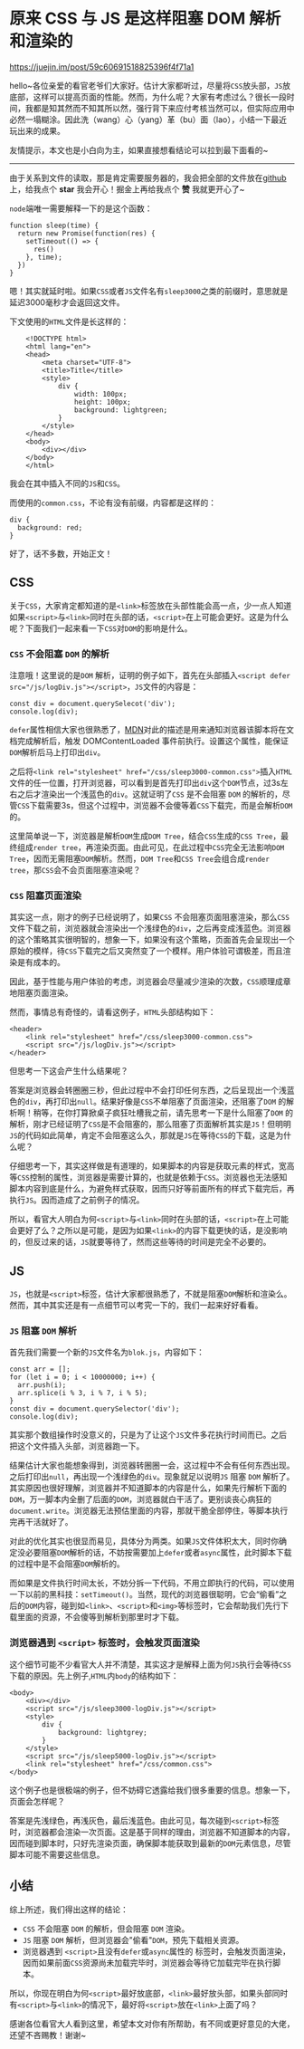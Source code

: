 # 原来 CSS 与 JS 是这样阻塞 DOM 解析和渲染的
https://juejin.im/post/59c60691518825396f4f71a1

hello~各位亲爱的看官老爷们大家好。估计大家都听过，尽量将`CSS`放头部，`JS`放底部，这样可以提高页面的性能。然而，为什么呢？大家有考虑过么？很长一段时间，我都是知其然而不知其所以然，强行背下来应付考核当然可以，但实际应用中必然一塌糊涂。因此洗（wang）心（yang）革（bu）面（lao），小结一下最近玩出来的成果。

友情提示，本文也是小白向为主，如果直接想看结论可以拉到最下面看的~

***

由于关系到文件的读取，那是肯定需要服务器的，我会把全部的文件放在[github](https://github.com/ljf0113/how-js-and-css-block-dom)上，给我点个 **star** 我会开心！掘金上再给我点个 **赞** 我就更开心了~

`node`端唯一需要解释一下的是这个函数：

    function sleep(time) {
      return new Promise(function(res) {
        setTimeout(() => {
          res()
        }, time);
      })
    }

嗯！其实就延时啦。如果`CSS`或者`JS`文件名有`sleep3000`之类的前缀时，意思就是延迟3000毫秒才会返回这文件。

下文使用的`HTML`文件是长这样的：

```
    <!DOCTYPE html>
    <html lang="en">
    <head>
    	<meta charset="UTF-8">
    	<title>Title</title>
    	<style>
    		div {
    			width: 100px;
    			height: 100px;
    			background: lightgreen;
    		}
    	</style>
    </head>
    <body>
    	<div></div>
    </body>
    </html>
```

我会在其中插入不同的`JS`和`CSS`。

而使用的`common.css`，不论有没有前缀，内容都是这样的：

    div {
      background: red;
    }

好了，话不多数，开始正文！

## CSS

关于`CSS`，大家肯定都知道的是`<link>`标签放在头部性能会高一点，少一点人知道如果`<script>`与`<link>`同时在头部的话，`<script>`在上可能会更好。这是为什么呢？下面我们一起来看一下`CSS`对`DOM`的影响是什么。

###  `CSS` 不会阻塞 `DOM` 的解析

注意哦！这里说的是`DOM` 解析，证明的例子如下，首先在头部插入`<script defer src="/js/logDiv.js"></script>`，`JS`文件的内容是：
    
    const div = document.querySelecot('div');
    console.log(div);

`defer`属性相信大家也很熟悉了，[MDN](https://developer.mozilla.org/zh-CN/docs/Web/HTML/Element/script)对此的描述是用来通知浏览器该脚本将在文档完成解析后，触发 DOMContentLoaded 事件前执行。设置这个属性，能保证`DOM`解析后马上打印出`div`。

之后将`<link rel="stylesheet" href="/css/sleep3000-common.css">`插入`HTML`文件的任一位置，打开浏览器，可以看到是首先打印出`div`这个`DOM`节点，过3s左右之后才渲染出一个浅蓝色的`div`。这就证明了`CSS` 是不会阻塞 `DOM` 的解析的，尽管`CSS`下载需要3s，但这个过程中，浏览器不会傻等着`CSS`下载完，而是会解析`DOM`的。

这里简单说一下，浏览器是解析`DOM`生成`DOM Tree`，结合`CSS`生成的`CSS Tree`，最终组成`render tree`，再渲染页面。由此可见，在此过程中`CSS`完全无法影响`DOM Tree`，因而无需阻塞`DOM`解析。然而，`DOM Tree`和`CSS Tree`会组合成`render tree`，那`CSS`会不会页面阻塞渲染呢？

###  `CSS` 阻塞页面渲染

其实这一点，刚才的例子已经说明了，如果`CSS` 不会阻塞页面阻塞渲染，那么`CSS`文件下载之前，浏览器就会渲染出一个浅绿色的`div`，之后再变成浅蓝色。浏览器的这个策略其实很明智的，想象一下，如果没有这个策略，页面首先会呈现出一个原始的模样，待`CSS`下载完之后又突然变了一个模样。用户体验可谓极差，而且渲染是有成本的。

因此，基于性能与用户体验的考虑，浏览器会尽量减少渲染的次数，`CSS`顺理成章地阻塞页面渲染。

然而，事情总有奇怪的，请看这例子，`HTML`头部结构如下：
    
    <header>
        <link rel="stylesheet" href="/css/sleep3000-common.css">
	    <script src="/js/logDiv.js"></script>
    </header>
	
但思考一下这会产生什么结果呢？

答案是浏览器会转圈圈三秒，但此过程中不会打印任何东西，之后呈现出一个浅蓝色的`div`，再打印出`null`。结果好像是`CSS`不单阻塞了页面渲染，还阻塞了`DOM` 的解析啊！稍等，在你打算掀桌子疯狂吐槽我之前，请先思考一下是什么阻塞了`DOM` 的解析，刚才已经证明了`CSS`是不会阻塞的，那么阻塞了页面解析其实是`JS`！但明明`JS`的代码如此简单，肯定不会阻塞这么久，那就是`JS`在等待`CSS`的下载，这是为什么呢？

仔细思考一下，其实这样做是有道理的，如果脚本的内容是获取元素的样式，宽高等`CSS`控制的属性，浏览器是需要计算的，也就是依赖于`CSS`。浏览器也无法感知脚本内容到底是什么，为避免样式获取，因而只好等前面所有的样式下载完后，再执行`JS`。因而造成了之前例子的情况。

所以，看官大人明白为何`<script>`与`<link>`同时在头部的话，`<script>`在上可能会更好了么？之所以是可能，是因为如果`<link>`的内容下载更快的话，是没影响的，但反过来的话，`JS`就要等待了，然而这些等待的时间是完全不必要的。

## JS

`JS`，也就是`<script>`标签，估计大家都很熟悉了，不就是阻塞`DOM`解析和渲染么。然而，其中其实还是有一点细节可以考究一下的，我们一起来好好看看。

### `JS` 阻塞 `DOM` 解析

首先我们需要一个新的`JS`文件名为`blok.js`，内容如下：

    const arr = [];
    for (let i = 0; i < 10000000; i++) {
      arr.push(i);
      arr.splice(i % 3, i % 7, i % 5);
    }
    const div = document.querySelector('div');
    console.log(div);
    
其实那个数组操作时没意义的，只是为了让这个`JS`文件多花执行时间而已。之后把这个文件插入头部，浏览器跑一下。

结果估计大家也能想象得到，浏览器转圈圈一会，这过程中不会有任何东西出现。之后打印出`null`，再出现一个浅绿色的`div`。现象就足以说明`JS` 阻塞 `DOM` 解析了。其实原因也很好理解，浏览器并不知道脚本的内容是什么，如果先行解析下面的`DOM`，万一脚本内全删了后面的`DOM`，浏览器就白干活了。更别谈丧心病狂的`document.write`。浏览器无法预估里面的内容，那就干脆全部停住，等脚本执行完再干活就好了。

对此的优化其实也很显而易见，具体分为两类。如果`JS`文件体积太大，同时你确定没必要阻塞`DOM`解析的话，不妨按需要加上`defer`或者`async`属性，此时脚本下载的过程中是不会阻塞`DOM`解析的。

而如果是文件执行时间太长，不妨分拆一下代码，不用立即执行的代码，可以使用一下以前的黑科技：`setTimeout()`。当然，现代的浏览器很聪明，它会“偷看”之后的`DOM`内容，碰到如`<link>`、`<script>`和`<img>`等标签时，它会帮助我们先行下载里面的资源，不会傻等到解析到那里时才下载。

### 浏览器遇到 `<script>` 标签时，会触发页面渲染

这个细节可能不少看官大人并不清楚，其实这才是解释上面为何`JS`执行会等待`CSS`下载的原因。先上例子,`HTML`内`body`的结构如下：
    
    <body>
    	<div></div>
    	<script src="/js/sleep3000-logDiv.js"></script>
    	<style>
    		div {
    			background: lightgrey;
    		}
    	</style>
    	<script src="/js/sleep5000-logDiv.js"></script>
    	<link rel="stylesheet" href="/css/common.css">
    </body>
    
这个例子也是很极端的例子，但不妨碍它透露给我们很多重要的信息。想象一下，页面会怎样呢？

答案是先浅绿色，再浅灰色，最后浅蓝色。由此可见，每次碰到`<script>`标签时，浏览器都会渲染一次页面。这是基于同样的理由，浏览器不知道脚本的内容，因而碰到脚本时，只好先渲染页面，确保脚本能获取到最新的`DOM`元素信息，尽管脚本可能不需要这些信息。

## 小结

综上所述，我们得出这样的结论：

* `CSS` 不会阻塞 `DOM` 的解析，但会阻塞 `DOM` 渲染。
* `JS` 阻塞 `DOM` 解析，但浏览器会"偷看"`DOM`，预先下载相关资源。
* 浏览器遇到 `<script>`且没有`defer`或`async`属性的 标签时，会触发页面渲染，因而如果前面`CSS`资源尚未加载完毕时，浏览器会等待它加载完毕在执行脚本。

所以，你现在明白为何`<script>`最好放底部，`<link>`最好放头部，如果头部同时有`<script>`与`<link>`的情况下，最好将`<script>`放在`<link>`上面了吗？

感谢各位看官大人看到这里，希望本文对你有所帮助，有不同或更好意见的大佬，还望不吝赐教！谢谢~